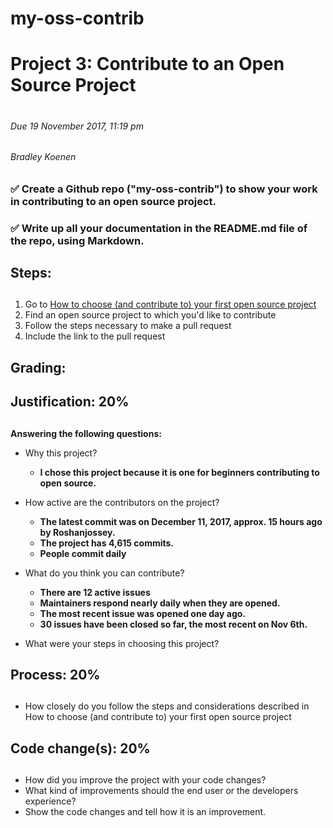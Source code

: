 # my-oss-contrib

# Project 3: Contribute to an Open Source Project <h1>
###### Due 19 November 2017, 11:19 pm <h6>
###### Bradley Koenen <h6>

### ✅ Create a Github repo ("my-oss-contrib") to show your work in contributing to an open source project. <h3>
### ✅ Write up all your documentation in the README.md file of the repo, using Markdown. <h3>

## Steps: <h2>
1.  Go to <a href="https://github.com/collections/choosing-projects/" target="_blank">How to choose (and contribute to) your     first open source project</a>
2.  Find an open source project to which you'd like to contribute
3.  Follow the steps necessary to make a pull request
4.  Include the link to the pull request

## Grading: <h2>
## Justification: 20% <h2>
**Answering the following questions:**
- Why this project?
  * **I chose this project because it is one for beginners contributing to open source.**
- How active are the contributors on the project?
  * **The latest commit was on December 11, 2017, approx. 15 hours ago by Roshanjossey.**
  * **The project has 4,615 commits.**
  * **People commit daily**
- What do you think you can contribute?
  * **There are 12 active issues**
  * **Maintainers respond nearly daily when they are opened.**
  * **The most recent issue was opened one day ago.**
  * **30 issues have been closed so far, the most recent on Nov 6th.**
  
- What were your steps in choosing this project?

## Process: 20% <h2>
- How closely do you follow the steps and considerations described in How to choose (and contribute to) your first open source project

## Code change(s): 20% <h2>
- How did you improve the project with your code changes?
- What kind of improvements should the end user or the developers experience?
- Show the code changes and tell how it is an improvement.  

